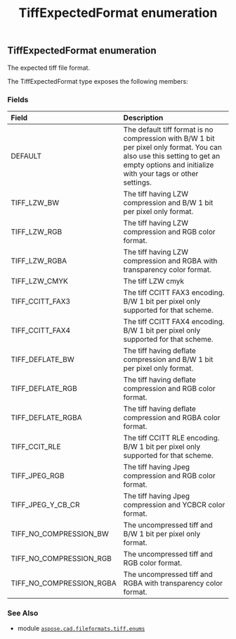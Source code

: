 ﻿---
title: TiffExpectedFormat enumeration
second_title: Aspose.CAD for Python via .NET API References
description: 
type: docs
weight: 60
url: /python-net/aspose.cad.fileformats.tiff.enums/tiffexpectedformat/
is_root: false
---

## TiffExpectedFormat enumeration

The expected tiff file format.



The TiffExpectedFormat type exposes the following members:

### Fields
| Field | Description |
| :- | :- |
| DEFAULT | The default tiff format is no compression with B/W 1 bit per pixel only format. You can also use this setting to get an empty options and initialize with your tags or other settings. |
| TIFF_LZW_BW | The tiff having LZW compression and B/W 1 bit per pixel only format. |
| TIFF_LZW_RGB | The tiff having LZW compression and RGB color format. |
| TIFF_LZW_RGBA | The tiff having LZW compression and RGBA with transparency color format. |
| TIFF_LZW_CMYK | The tiff LZW cmyk |
| TIFF_CCITT_FAX3 | The tiff CCITT FAX3 encoding. B/W 1 bit per pixel only supported for that scheme. |
| TIFF_CCITT_FAX4 | The tiff CCITT FAX4 encoding. B/W 1 bit per pixel only supported for that scheme. |
| TIFF_DEFLATE_BW | The tiff having deflate compression and B/W 1 bit per pixel only format. |
| TIFF_DEFLATE_RGB | The tiff having deflate compression and RGB color format. |
| TIFF_DEFLATE_RGBA | The tiff having deflate compression and RGBA color format. |
| TIFF_CCIT_RLE | The tiff CCITT RLE encoding. B/W 1 bit per pixel only supported for that scheme. |
| TIFF_JPEG_RGB | The tiff having Jpeg compression and RGB color format. |
| TIFF_JPEG_Y_CB_CR | The tiff having Jpeg compression and YCBCR color format. |
| TIFF_NO_COMPRESSION_BW | The uncompressed tiff and B/W 1 bit per pixel only format. |
| TIFF_NO_COMPRESSION_RGB | The uncompressed tiff and RGB color format. |
| TIFF_NO_COMPRESSION_RGBA | The uncompressed tiff and RGBA with transparency color format. |



### See Also
* module [`aspose.cad.fileformats.tiff.enums`](..)
